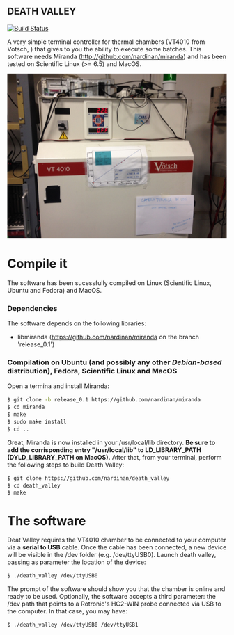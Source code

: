 DEATH VALLEY
------------

[![Build Status](https://travis-ci.org/nardinan/death_valley.svg?branch=master)](https://travis-ci.org/nardinan/death_valley)

A very simple terminal controller for thermal chambers (VT4010 from Votsch, ) that gives to you the ability to execute some batches. This software needs Miranda (http://github.com/nardinan/miranda) and has been tested on Scientific Linux (>= 6.5) and MacOS.

![Alt text](/screenshot.jpg?raw=true)

# Compile it
The software has been sucessfully compiled on Linux (Scientific Linux, Ubuntu and Fedora) and MacOS.

### Dependencies
The software depends on the following libraries:
* libmiranda (https://github.com/nardinan/miranda on the branch 'release_0.1')

### Compilation on Ubuntu (and possibly any other _Debian-based_ distribution), Fedora, Scientific Linux and MacOS
Open a termina and install Miranda:
```bash
$ git clone -b release_0.1 https://github.com/nardinan/miranda
$ cd miranda
$ make
$ sudo make install
$ cd ..
```
Great, Miranda is now installed in your /usr/local/lib directory. **Be sure to add the corrisponding entry "/usr/local/lib" to LD_LIBRARY_PATH (DYLD_LIBRARY_PATH on MacOS).** After that, from your terminal, perform the following steps to build Death Valley:
```bash
$ git clone https://github.com/nardinan/death_valley
$ cd death_valley
$ make
```

# The software

Deat Valley requires the VT4010 chamber to be connected to your computer via a **serial to USB** cable. Once the cable has been connected, a new device will be visible in the /dev folder (e.g. /dev/ttyUSB0). Launch death valley, passing as parameter the location of the device:
```bash
$ ./death_valley /dev/ttyUSB0
```
The prompt of the software should show you that the chamber is online and ready to be used. Optionally, the software accepts a third parameter: the /dev path that points to a Rotronic's HC2-WIN probe connected via USB to the computer. In that case, you may have:
```bash
$ ./death_valley /dev/ttyUSB0 /dev/ttyUSB1
```
